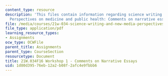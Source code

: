 ```yaml
---
content_type: resource
description: 'This files contain information regarding science writing and new media:
  Perspectives on medicine and public health: Comments on narrative essays.'
file: /media/courses/21w-034-science-writing-and-new-media-perspectives-on-medicine-and-public-health-fall-2016/1d80d39576eb12a2b08f2afc4e9fbbb6_MIT21W_034F16_Workshop1.pdf
file_type: application/pdf
learning_resource_types:
- Assignments
ocw_type: OCWFile
parent_title: Assignments
parent_type: CourseSection
resourcetype: Document
title: 21W.034F16 Workshop 1 - Comments on Narrative Essays
uid: 1d80d395-76eb-12a2-b08f-2afc4e9fbbb6
---
```


